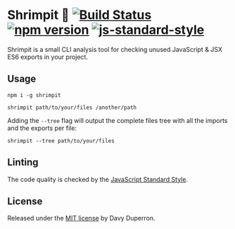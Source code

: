 # Shrimpit :fried_shrimp: [![Build Status](https://travis-ci.org/yamafaktory/shrimpit.svg?branch=master)](https://travis-ci.org/yamafaktory/shrimpit) [![npm version](https://img.shields.io/npm/v/shrimpit.svg?style=flat)](https://www.npmjs.com/package/shrimpit) [![js-standard-style](https://img.shields.io/badge/code%20style-standard-brightgreen.svg)](http://standardjs.com/)

Shrimpit is a small CLI analysis tool for checking unused JavaScript & JSX ES6 exports in your project.

## Usage

```shell
npm i -g shrimpit

shrimpit path/to/your/files /another/path
```

Adding the `--tree` flag will output the complete files tree with all the imports and the exports per file:

```shell
shrimpit --tree path/to/your/files
```

## Linting

The code quality is checked by the [JavaScript Standard Style](http://standardjs.com/).

## License

Released under the [MIT license](https://opensource.org/licenses/MIT) by Davy Duperron.
